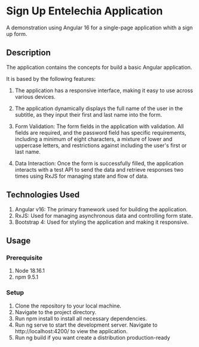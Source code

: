 # Sign Up Entelechia Application

A demonstration using Angular 16 for a single-page application whith a sign up form.

## Description

The application contains the concepts for build a basic Angular application.

It is based by the following features:

1. The application has a responsive interface, making it easy to use across various devices.

2. The application dynamically displays the full name of the user in the subtitle, as they input their first and last name into the form.

3. Form Validation: The form fields in the application with validation. All fields are required, and the password field has specific requirements, including a minimum of eight characters, a mixture of lower and uppercase letters, and restrictions against including the user's first or last name.

4. Data Interaction: Once the form is successfully filled, the application interacts with a test API to send the data and retrieve responses two times using RxJS for managing state and flow of data.

## Technologies Used

1. Angular v16: The primary framework used for building the application.
3. RxJS: Used for managing asynchronous data and controlling form state.
4. Bootstrap 4: Used for styling the application and making it responsive.

## Usage

### Prerequisite
1. Node 18.16.1
2. npm 9.5.1

### Setup
1. Clone the repository to your local machine.
2. Navigate to the project directory.
3. Run npm install to install all necessary dependencies.
4. Run ng serve to start the development server. Navigate to http://localhost:4200/ to view the application.
5. Run ng build if you want create a distribution production-ready